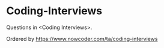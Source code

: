# Coding-Interviews
Questions in &lt;Coding Interviews>.

Ordered by https://www.nowcoder.com/ta/coding-interviews

